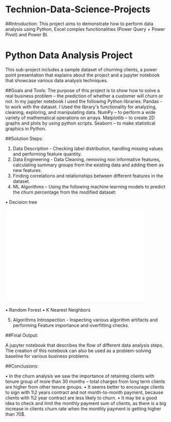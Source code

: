 #  Technion-Data-Science-Projects

##Introduction:
This project aims to demonstrate how to perform data analysis using Python, Excel complex functionalities (Power Query + Power Pivot) and Power BI. 

# Python Data Analysis Project
This sub-project includes a sample dataset of churning clients, a power point presentation that explains about the project and a jupyter notebook that showcase various data analysis techniques.

##Goals and Tools:
The purpose of this project is to show how to solve a real business problem – the prediction of whether a customer will churn or not. 
In my jupyter notebook I used the following Python libraries:
Pandas - to work with the dataset. I Used the library's functionality for analyzing, cleaning, exploring, and manipulating data.
NumPy – to perform a wide variety of mathematical operations on arrays.
Matplotlib – to create 2D graphs and plots by using python scripts.
Seaborn – to make statistical graphics in Python.

##Solution Steps:
1. Data Description - Checking label distribution, handling missing values and performing feature quantity.
2. Data Engineering - Data Cleaning, removing non informative features, calculating summary groups from the existing data and adding them as new features.
3. Finding correlations and relationships between different features in the dataset.
4. ML Algorithms – Using the following machine learning models to predict the churn percentage from the modified dataset:

•	Decision tree 

<picture>
 <source media="(prefers-color-scheme: dark)" srcset="https://github.com/orlytaf/Technion-Data-Science-Projects/blob/main/Python%20Data%20Analysis/Visualizations/Decision%20Tree%20plot.png">
 <source media="(prefers-color-scheme: light)" srcset="https://github.com/orlytaf/Technion-Data-Science-Projects/blob/main/Python%20Data%20Analysis/Visualizations/Decision%20Tree%20plot.png">
 <img alt="Decision Tree Plot" src="https://github.com/orlytaf/Technion-Data-Science-Projects/blob/main/Python%20Data%20Analysis/Visualizations/Decision%20Tree%20plot.png">
</picture>

•	Random Forest
•	K Nearest Neighbors

5. Algorithms Introspection - Inspecting various algorithm artifacts and performing Feature importance and overfitting checks.

##Final Output:

A jupyter notebook that describes the flow of different data analysis steps.
The creation of this notebook can also be used as a problem-solving baseline for various business problems.

##Conclusions:

•	In the churn analysis we saw the importance of retaining clients with tenure group of more than 30 months – total charges from long term clients are higher from other tenure groups.
•	It seems better to encourage clients to sign with 1\2 years contract and not month-to-month payment, because clients with 1\2 year contract are less likely to churn.
•	It may be a good idea to check and limit the monthly payment sum of clients, as there is a big increase in clients churn rate when the monthly payment is getting higher than 70$.

